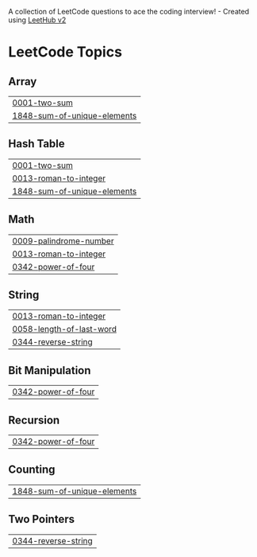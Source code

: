 A collection of LeetCode questions to ace the coding interview! - Created using [LeetHub v2](https://github.com/arunbhardwaj/LeetHub-2.0)
<!---LeetCode Topics Start-->
# LeetCode Topics
## Array
|  |
| ------- |
| [0001-two-sum](https://github.com/zhiyad96/leetcode_solutions/tree/master/0001-two-sum) |
| [1848-sum-of-unique-elements](https://github.com/zhiyad96/leetcode_solutions/tree/master/1848-sum-of-unique-elements) |
## Hash Table
|  |
| ------- |
| [0001-two-sum](https://github.com/zhiyad96/leetcode_solutions/tree/master/0001-two-sum) |
| [0013-roman-to-integer](https://github.com/zhiyad96/leetcode_solutions/tree/master/0013-roman-to-integer) |
| [1848-sum-of-unique-elements](https://github.com/zhiyad96/leetcode_solutions/tree/master/1848-sum-of-unique-elements) |
## Math
|  |
| ------- |
| [0009-palindrome-number](https://github.com/zhiyad96/leetcode_solutions/tree/master/0009-palindrome-number) |
| [0013-roman-to-integer](https://github.com/zhiyad96/leetcode_solutions/tree/master/0013-roman-to-integer) |
| [0342-power-of-four](https://github.com/zhiyad96/leetcode_solutions/tree/master/0342-power-of-four) |
## String
|  |
| ------- |
| [0013-roman-to-integer](https://github.com/zhiyad96/leetcode_solutions/tree/master/0013-roman-to-integer) |
| [0058-length-of-last-word](https://github.com/zhiyad96/leetcode_solutions/tree/master/0058-length-of-last-word) |
| [0344-reverse-string](https://github.com/zhiyad96/leetcode_solutions/tree/master/0344-reverse-string) |
## Bit Manipulation
|  |
| ------- |
| [0342-power-of-four](https://github.com/zhiyad96/leetcode_solutions/tree/master/0342-power-of-four) |
## Recursion
|  |
| ------- |
| [0342-power-of-four](https://github.com/zhiyad96/leetcode_solutions/tree/master/0342-power-of-four) |
## Counting
|  |
| ------- |
| [1848-sum-of-unique-elements](https://github.com/zhiyad96/leetcode_solutions/tree/master/1848-sum-of-unique-elements) |
## Two Pointers
|  |
| ------- |
| [0344-reverse-string](https://github.com/zhiyad96/leetcode_solutions/tree/master/0344-reverse-string) |
<!---LeetCode Topics End-->